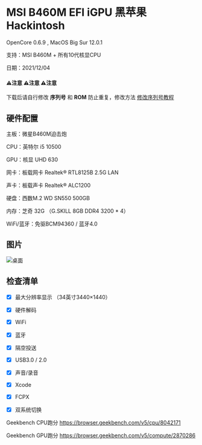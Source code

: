 # MSI B460M EFI iGPU 黑苹果 Hackintosh

OpenCore 0.6.9 , MacOS Big Sur 12.0.1

支持：MSI B460M + 所有10代核显CPU

日期：2021/12/04



#### ⚠️注意 ⚠️注意 ⚠️注意 

下载后请自行修改 **序列号** 和 **ROM** 防止重复，修改方法 [修改序列号教程](https://dortania.github.io/OpenCore-Install-Guide/config.plist/comet-lake.html#platforminfo)



## 硬件配置

主板：微星B460M迫击炮 

CPU：英特尔 i5 10500

GPU：核显 UHD 630 

网卡：板载网卡 Realtek® RTL8125B 2.5G LAN

声卡：板载声卡 Realtek® ALC1200

硬盘：西数M.2 WD SN550 500GB  

内存：芝奇 32G （G.SKILL 8GB DDR4 3200 * 4）

WiFi/蓝牙：免驱BCM94360 / 蓝牙4.0


## 图片
![桌面](https://user-images.githubusercontent.com/13514929/144720887-692f792f-d0d6-49e8-819d-b087ee2598be.png)




## 检查清单

- [x] 最大分辨率显示 （34英寸3440×1440）
- [x] 硬件解码
- [x] WiFi
- [x] 蓝牙
- [x] 隔空投送
- [x] USB3.0 / 2.0
- [x] 声音/录音
- [x] Xcode
- [x] FCPX
- [x] 双系统切换



Geekbench CPU跑分 https://browser.geekbench.com/v5/cpu/8042171

Geekbench GPU跑分 https://browser.geekbench.com/v5/compute/2870286

